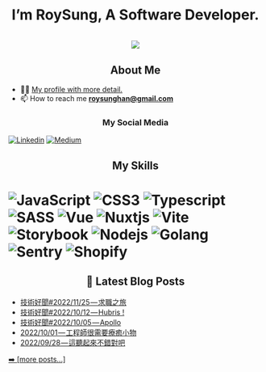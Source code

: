 <h1 align="center">I’m RoySung, A Software Developer.<br><br> <img src="https://komarev.com/ghpvc/?username=RoySung&style=for-the-badge"> </h1>

<h2 align="center">About Me</h2>

- 👨‍💻 [My profile with more detail.](https://www.notion.so/roysung/I-m-RoySung-A-Software-Developer-e8684d64f110416da9f40f28d5938bd2)
- 📫 How to reach me **roysunghan@gmail.com**

<h3 align="center">My Social Media</h3>

[<img alt="Linkedin" src="https://img.shields.io/badge/LinkedIn-0077B5?style=for-the-badge&logo=linkedin&logoColor=white" />](https://www.linkedin.com/in/roy-sung/)
[<img alt="Medium" src="https://img.shields.io/badge/Medium-12100E?style=for-the-badge&logo=medium&logoColor=white" />](https://medium.com/@roysunghan)

<h2 align="center">My Skills<h1>
<p>
  <img alt="JavaScript" src="https://img.shields.io/badge/JavaScript-323330?style=for-the-badge&logo=javascript&logoColor=F7DF1E" />
  <img alt="CSS3" src="https://img.shields.io/badge/CSS3-1572B6?style=for-the-badge&logo=css3&logoColor=white" />
   <img alt="Typescript" src="https://img.shields.io/badge/TypeScript-007ACC?style=for-the-badge&logo=typescript&logoColor=white" />
   <img alt="SASS" src="https://img.shields.io/badge/Sass-CC6699?style=for-the-badge&logo=sass&logoColor=white" />
   <img alt="Vue" src="https://img.shields.io/badge/Vue.js-35495E?style=for-the-badge&logo=vuedotjs&logoColor=4FC08D" />
   <img alt="Nuxtjs" src="https://img.shields.io/badge/nuxt.js-00C58E?style=for-the-badge&logo=nuxtdotjs&logoColor=white" />
  <img alt="Vite" src="https://img.shields.io/badge/Vite-B73BFE?style=for-the-badge&logo=vite&logoColor=FFD62E" />
  <img alt="Storybook" src="https://img.shields.io/badge/storybook-FF4785?style=for-the-badge&logo=storybook&logoColor=white" />

  <img alt="Nodejs" src="https://img.shields.io/badge/Node.js-339933?style=for-the-badge&logo=nodedotjs&logoColor=white" />
  <img alt="Golang" src="https://img.shields.io/badge/go-00add8?style=for-the-badge&logo=go&logoColor=white" />

  <img alt="Sentry" src="https://img.shields.io/badge/Sentry-black?style=for-the-badge&logo=Sentry&logoColor=#362D59" />
  <img alt="Shopify" src="https://img.shields.io/badge/shopify-8DB543?style=for-the-badge&logo=Shopify&logoColor=white" />
</p>

<h2 align="center">📕 Latest Blog Posts</h2>

<!-- BLOG-POST-LIST:START -->
- [技術好聞#2022/11/25 — 求職之旅](https://medium.com/i-%E7%99%BC%E5%AE%A2/%E6%8A%80%E8%A1%93%E5%A5%BD%E8%81%9E-2022-11-25-%E6%B1%82%E8%81%B7%E4%B9%8B%E6%97%85-baeac75648dc?source=rss-49875306e456------2)
- [技術好聞#2022/10/12 — Hubris !](https://medium.com/i-%E7%99%BC%E5%AE%A2/%E6%8A%80%E8%A1%93%E5%A5%BD%E8%81%9E-2022-10-12-hubris-f56e2f8501b6?source=rss-49875306e456------2)
- [技術好聞#2022/10/05 — Apollo](https://medium.com/i-%E7%99%BC%E5%AE%A2/%E6%8A%80%E8%A1%93%E5%A5%BD%E8%81%9E-2022-10-05-apollo-ce531c1647c7?source=rss-49875306e456------2)
- [2022/10/01 — 工程師很需要療癒小物](https://medium.com/i-%E7%99%BC%E5%AE%A2/2022-10-01-%E5%B7%A5%E7%A8%8B%E5%B8%AB%E5%BE%88%E9%9C%80%E8%A6%81%E7%99%82%E7%99%92%E5%B0%8F%E7%89%A9-af31c90048b2?source=rss-49875306e456------2)
- [2022/09/28 — 這聽起來不錯對吧](https://medium.com/i-%E7%99%BC%E5%AE%A2/2022-09-28-%E9%80%99%E8%81%BD%E8%B5%B7%E4%BE%86%E4%B8%8D%E9%8C%AF%E5%B0%8D%E5%90%A7-c996068d95a6?source=rss-49875306e456------2)
<!-- BLOG-POST-LIST:END -->

<a href="https://medium.com/@roysunghan" target="_blank">➡️ [more posts...]</a>

<!--
References:
- badges
  1. https://github.com/antonkomarev/github-profile-views-counter
- actions
  1. https://github.com/gautamkrishnar/blog-post-workflow
-->
